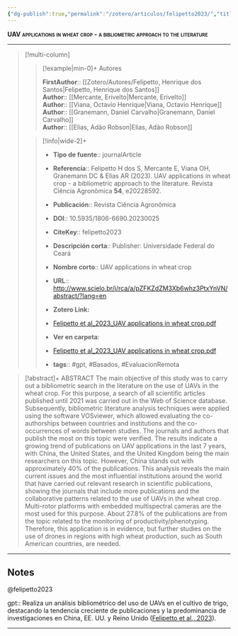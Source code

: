 ```yaml
---
{"dg-publish":true,"permalink":"/zotero/articulos/felipetto2023/","title":"UAV applications in wheat crop - a bibliometric approach to the literature","tags":["#zotero"]}
---
```



<span style="font-variant:small-caps; font-weight: bold;">UAV applications in wheat crop - a bibliometric approach to the literature</span>

---


> [!multi-column]
>
>> [!example|min-0]+ Autores
>> 
>> **FirstAuthor**:: [[Zotero/Autores/Felipetto, Henrique dos Santos\|Felipetto, Henrique dos Santos]]  
>> **Author**:: [[Mercante, Erivelto\|Mercante, Erivelto]]  
>> **Author**:: [[Viana, Octavio Henrique\|Viana, Octavio Henrique]]  
>> **Author**:: [[Granemann, Daniel Carvalho\|Granemann, Daniel Carvalho]]  
>> **Author**:: [[Elias, Adão Robson\|Elias, Adão Robson]]  
 >
>
>> [!info|wide-2]+
>>
>> - **Tipo de fuente**:: journalArticle
>> - **Referencia**:: Felipetto H dos S, Mercante E, Viana OH, Granemann DC & Elias AR (2023). UAV applications in wheat crop - a bibliometric approach to the literature. Revista Ciência Agronômica **54**, e20228592.
>> - **Publicación**:: Revista Ciência Agronômica
>> - **DOI**:: 10.5935/1806-6690.20230025
>> - **CiteKey**:: felipetto2023
>> - **Descripción corta**:: Publisher: Universidade Federal do Ceará
>> - **Nombre corto**:: UAV applications in wheat crop
>> - **URL**:: http://www.scielo.br/j/rca/a/pZFKZdZM3Xb6whz3PtxYnVN/abstract/?lang=en
>> - **Zotero Link:** 
>> - [Felipetto et al_2023_UAV applications in wheat crop.pdf](zotero://select/library/items/HL5Q8GI6)
>>
>> - **Ver en carpeta**: 
>> - [Felipetto et al_2023_UAV applications in wheat crop.pdf](file://J:\OneDrive\Articulos\Felipetto%20et%20al_2023_UAV%20applications%20in%20wheat%20crop.pdf)
>> - **tags**:: #gpt, #Basados, #EvaluacionRemota



> [!abstract]+ 
>ABSTRACT The main objective of this study was to carry out a bibliometric search in the literature on the use of UAVs in the wheat crop. For this purpose, a search of all scientific articles published until 2021 was carried out in the Web of Science database. Subsequently, bibliometric literature analysis techniques were applied using the software VOSviewer, which allowed evaluating the co-authorships between countries and institutions and the co-occurrences of words between studies. The journals and authors that publish the most on this topic were verified. The results indicate a growing trend of publications on UAV applications in the last 7 years, with China, the United States, and the United Kingdom being the main researchers on this topic. However, China stands out with approximately 40% of the publications. This analysis reveals the main current issues and the most influential institutions around the world that have carried out relevant research in scientific publications, showing the journals that include more publications and the collaborative patterns related to the use of UAVs in the wheat crop. Multi-rotor platforms with embedded multispectral cameras are the most used for this purpose. About 27.8% of the publications are from the topic related to the monitoring of productivity/phenotyping. Therefore, this application is in evidence, but further studies on the use of drones in regions with high wheat production, such as South American countries, are needed.


--- 

## Notes

@felipetto2023

gpt:: Realiza un análisis bibliométrico del uso de UAVs en el cultivo de trigo, destacando la tendencia creciente de publicaciones y la predominancia de investigaciones en China, EE. UU. y Reino Unido ([Felipetto et al., 2023](zotero://select/library/items/ITSPRCWF)).






---







